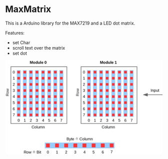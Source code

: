 # MaxMatrix
This is a Arduino library for the MAX7219 and a LED dot matrix.

Features:

- set Char
- scroll text over the matrix
- set dot

![Matrix Connection](docu/LED_Matrix_Orientation_0.jpg)
